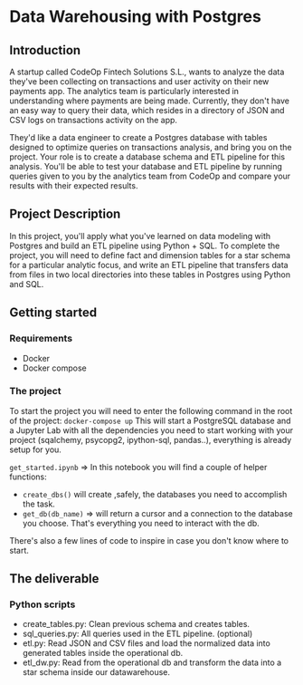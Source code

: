 # Data Warehousing with Postgres

## Introduction
A startup called CodeOp Fintech Solutions S.L., wants to analyze the data they've been collecting on transactions and user activity on their new payments app. The analytics team is particularly interested in understanding where payments are being made. Currently, they don't have an easy way to query their data, which resides in a directory of JSON and CSV logs on transactions activity on the app.

They'd like a data engineer to create a Postgres database with tables designed to optimize queries on transactions analysis, and bring you on the project. Your role is to create a database schema and ETL pipeline for this analysis. You'll be able to test your database and ETL pipeline by running queries given to you by the analytics team from CodeOp and compare your results with their expected results.

## Project Description
In this project, you'll apply what you've learned on data modeling with Postgres and build an ETL pipeline using Python + SQL. To complete the project, you will need to define fact and dimension tables for a star schema for a particular analytic focus, and write an ETL pipeline that transfers data from files in two local directories into these tables in Postgres using Python and SQL.

## Getting started

### Requirements
- Docker
- Docker compose

### The project
To start the project you will need to enter the following command in the root of the project: `docker-compose up`
This will start a PostgreSQL database and a Jupyter Lab with all the dependencies you need to start working with your project (sqalchemy, psycopg2, ipython-sql, pandas..), everything is already setup for you.

`get_started.ipynb` => In this notebook you will find a couple of helper functions:<br>
 - `create_dbs()` will create ,safely, the databases you need to accomplish the task. 
 - `get_db(db_name)` => will return a cursor and a connection to the database you choose. That's everything you need to interact with the db.

There's also a few lines of code to inspire in case you don't know where to start.

## The deliverable

### Python scripts

- create_tables.py: Clean previous schema and creates tables.
- sql_queries.py: All queries used in the ETL pipeline. (optional)
- etl.py: Read JSON and CSV files and load the normalized data into generated tables inside the operational db.
- etl_dw.py: Read from the operational db and transform the data into a star schema inside our datawarehouse.


